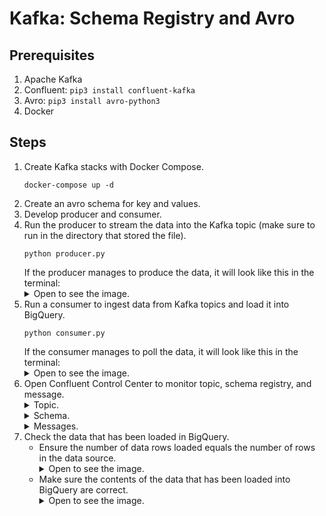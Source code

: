 # Kafka: Schema Registry and Avro

## Prerequisites
1. Apache Kafka
2. Confluent: `pip3 install confluent-kafka`
3. Avro: `pip3 install avro-python3`
4. Docker

## Steps
1. Create Kafka stacks with Docker Compose.
   ```
   docker-compose up -d
   ```
2. Create an avro schema for key and values.
3. Develop producer and consumer.
4. Run the producer to stream the data into the Kafka topic (make sure to run in the directory that stored the file).
   ```
   python producer.py
   ```
   If the producer manages to produce the data, it will look like this in the terminal:
   <details>
   <summary>Open to see the image.</summary>
   <img width="1221" alt="Producer" src="https://user-images.githubusercontent.com/113230789/228303562-70815df4-1f81-4a25-9d92-4c53c470859a.png">
   </details>
5. Run a consumer to ingest data from Kafka topics and load it into BigQuery.
   ```
   python consumer.py
   ```
   If the consumer manages to poll the data, it will look like this in the terminal:
   <details>
   <summary>Open to see the image.</summary>
   <img width="1221" alt="Consumer" src="https://user-images.githubusercontent.com/113230789/228303881-23d78400-4941-4de5-8c91-5c2a37ae871c.png">
   </details>
5. Open Confluent Control Center to monitor topic, schema registry, and message.
   <details>
   <summary>Topic.</summary>
   <img width="1440" alt="Screenshot 2023-03-28 at 14 22 17" src="https://user-images.githubusercontent.com/113230789/228308343-58d9c462-a0d0-4cf8-8eba-4b5b8e30a211.png">
   </details>
   <details>
   <summary>Schema.</summary>
   <img width="1440" alt="Screenshot 2023-03-28 at 14 21 07" src="https://user-images.githubusercontent.com/113230789/228308399-aaefc663-e9e5-4d55-9976-ebd8beb94815.png">
   <img width="1440" alt="Screenshot 2023-03-28 at 14 24 04" src="https://user-images.githubusercontent.com/113230789/228308656-e61635cd-d33b-44b3-b564-bdaeb05846c1.png">
   </details>
   <details>
   <summary>Messages.</summary>
   <img width="1440" alt="Screenshot 2023-03-28 at 14 23 49" src="https://user-images.githubusercontent.com/113230789/228308445-45745cc1-5b3e-449a-bcff-9e0c885a50de.png">
   </details>
6. Check the data that has been loaded in BigQuery.
   - Ensure the number of data rows loaded equals the number of rows in the data source.
     <details>
     <summary>Open to see the image.</summary>
     <img width="1440" alt="Screenshot 2023-03-28 at 23 24 48" src="https://user-images.githubusercontent.com/113230789/228309875-ce7db8b2-b691-40e1-83c4-553ec445f99d.png">
     </details>
   - Make sure the contents of the data that has been loaded into BigQuery are correct.
     <details>
     <summary>Open to see the image.</summary>
     <img width="1377" alt="Data in Bigquery" src="https://user-images.githubusercontent.com/113230789/228307253-9fb1d993-9eb5-4009-82c3-dcf329e4d743.png">
     </details>
